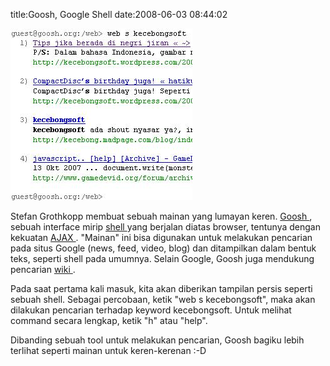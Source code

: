 title:Goosh, Google Shell
date:2008-06-03 08:44:02

![image](/img/wordpress/2008-06-goosh.jpg)

Stefan Grothkopp membuat sebuah mainan yang lumayan keren.
<a href="http://goosh.org/">
 Goosh
</a>
, sebuah interface mirip
<a href="http://en.wikipedia.org/wiki/Shell_%28computing%29">
 shell
</a>
yang berjalan diatas browser, tentunya dengan kekuatan
<a href="http://en.wikipedia.org/wiki/Ajax_%28programming%29">
 AJAX
</a>
. "Mainan" ini bisa digunakan untuk melakukan pencarian pada situs Google (news, feed, video, blog) dan ditampilkan dalam bentuk teks, seperti shell pada umumnya. Selain Google, Goosh juga mendukung pencarian
<a href="http://en.wikipedia.org/wiki/Wiki">
 wiki
</a>
.
<!--more-->
Pada saat pertama kali masuk, kita akan diberikan tampilan persis seperti sebuah shell. Sebagai percobaan, ketik "web s kecebongsoft", maka akan dilakukan pencarian terhadap keyword kecebongsoft. Untuk melihat command secara lengkap, ketik "h" atau "help".

Dibanding sebuah tool untuk melakukan pencarian, Goosh bagiku lebih terlihat seperti mainan untuk keren-kerenan :-D
